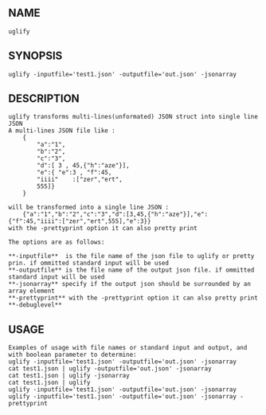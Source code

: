 NAME
----
    uglify 
 
SYNOPSIS
--------
    uglify -inputfile='test1.json' -outputfile='out.json' -jsonarray

DESCRIPTION
-----------

    uglify transforms multi-lines(unformated) JSON struct into single line JSON
    A multi-lines JSON file like :
        {
            "a":"1",
            "b":"2",
            "c":"3",
            "d":[ 3 , 45,{"h":"aze"}],
            "e":{ "e":3 , "f":45,
            "iiii"    :["zer","ert",
            555]}
        }
      
    will be transformed into a single line JSON :
        {"a":"1","b":"2","c":"3","d":[3,45,{"h":"aze"}],"e":{"f":45,"iiii":["zer","ert",555],"e":3}}
    with the -prettyprint option it can also pretty print 

    The options are as follows:
               
    **-inputfile**  is the file name of the json file to uglify or pretty prin. if ommitted standard input will be used
    **-outputfile** is the file name of the output json file. if ommitted standard input will be used
    **-jsonarray** specify if the output json should be surrounded by an array element
    **-prettyprint** with the -prettyprint option it can also pretty print 
    **-debuglevel**


USAGE
-----
    Examples of usage with file names or standard input and output, and with boolean parameter to determine:
    uglify -inputfile='test1.json' -outputfile='out.json' -jsonarray
    cat test1.json | uglify -outputfile='out.json' -jsonarray
    cat test1.json | uglify -jsonarray
    cat test1.json | uglify
    uglify -inputfile='test1.json' -outputfile='out.json' -jsonarray
    uglify -inputfile='test1.json' -outputfile='out.json' -jsonarray -prettyprint
